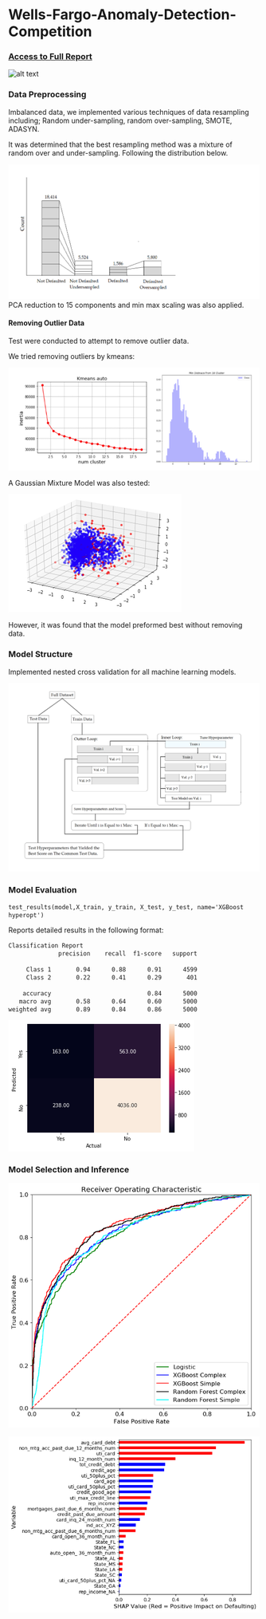 # Wells-Fargo-Anomaly-Detection-Competition

### [Access to Full Report](https://drive.google.com/file/d/15T8OmBw0JUR4cNXvAg5yMq6k8VMvHh_o/view?usp=sharing)

![alt text](https://thefinancialbrand.com/wp-content/uploads/2019/01/Wells-Fargo-Logo.png)

### Data Preprocessing

Imbalanced data, we implemented various techniques of data resampling including; 
Random under-sampling, random over-sampling, SMOTE, ADASYN.

It was determined that the best resampling method was a mixture of random over and under-sampling. Following the distribution below. 

![alt text](figures/distro.png)
PCA reduction to 15 components and min max scaling was also applied.

#### Removing Outlier Data

Test were conducted to attempt to remove outlier data.

We tried removing outliers by kmeans:

![alt text](figures/kmeans.PNG)

A Gaussian Mixture Model was also tested:

![alt text](figures/GMM.PNG)

However, it was found that the model preformed best without removing data.


### Model Structure

Implemented nested cross validation for all machine learning models.

![alt text](figures/flow.png)


### Model Evaluation
```
test_results(model,X_train, y_train, X_test, y_test, name='XGBoost hyperopt')
```

Reports detailed results in the following format:

```
Classification Report
              precision    recall  f1-score   support

     Class 1       0.94      0.88      0.91      4599
     Class 2       0.22      0.41      0.29       401

    accuracy                           0.84      5000
   macro avg       0.58      0.64      0.60      5000
weighted avg       0.89      0.84      0.86      5000
```
![alt text](figures/score.png)



### Model Selection and Inference


![alt text](figures/roc-auc.png)

![alt text](figures/shap.png)
